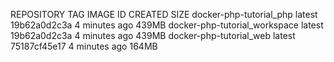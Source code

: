 REPOSITORY                      TAG                 IMAGE ID            CREATED             SIZE
docker-php-tutorial_php         latest              19b62a0d2c3a        4 minutes ago       439MB
docker-php-tutorial_workspace   latest              19b62a0d2c3a        4 minutes ago       439MB
docker-php-tutorial_web         latest              75187cf45e17        4 minutes ago       164MB

